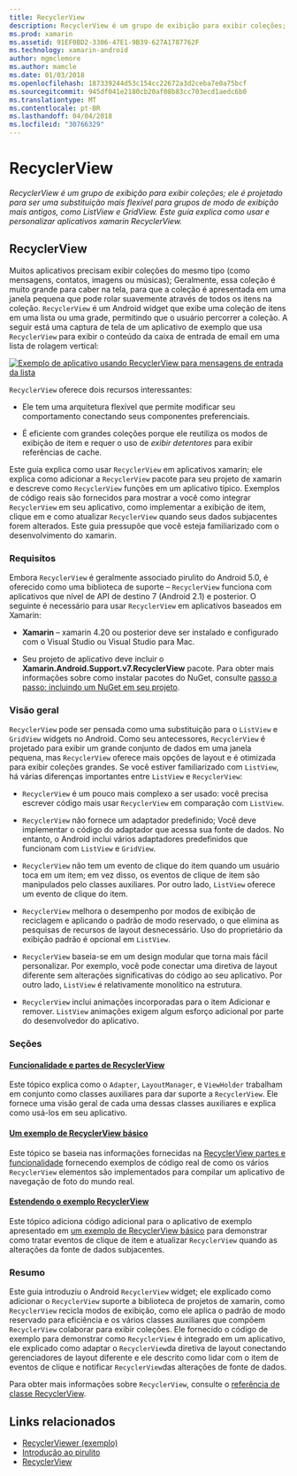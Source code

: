 ```yaml
---
title: RecyclerView
description: RecyclerView é um grupo de exibição para exibir coleções; ele é projetado para ser uma substituição mais flexível para grupos de modo de exibição mais antigos, como ListView e GridView.  Este guia explica como usar e personalizar aplicativos xamarin RecyclerView.
ms.prod: xamarin
ms.assetid: 91EF0BD2-3306-47E1-9B39-627A1787762F
ms.technology: xamarin-android
author: mgmclemore
ms.author: mamcle
ms.date: 01/03/2018
ms.openlocfilehash: 187339244d53c154cc22672a3d2ceba7e0a75bcf
ms.sourcegitcommit: 945df041e2180cb20af08b83cc703ecd1aedc6b0
ms.translationtype: MT
ms.contentlocale: pt-BR
ms.lasthandoff: 04/04/2018
ms.locfileid: "30766329"
---
```

# <a name="recyclerview"></a>RecyclerView

_RecyclerView é um grupo de exibição para exibir coleções; ele é projetado para ser uma substituição mais flexível para grupos de modo de exibição mais antigos, como ListView e GridView.  Este guia explica como usar e personalizar aplicativos xamarin RecyclerView._

## <a name="recyclerview"></a>RecyclerView

Muitos aplicativos precisam exibir coleções do mesmo tipo (como mensagens, contatos, imagens ou músicas); Geralmente, essa coleção é muito grande para caber na tela, para que a coleção é apresentada em uma janela pequena que pode rolar suavemente através de todos os itens na coleção.
`RecyclerView` é um Android widget que exibe uma coleção de itens em uma lista ou uma grade, permitindo que o usuário percorrer a coleção. A seguir está uma captura de tela de um aplicativo de exemplo que usa `RecyclerView` para exibir o conteúdo da caixa de entrada de email em uma lista de rolagem vertical:

[![Exemplo de aplicativo usando RecyclerView para mensagens de entrada da lista](images/01-recyclerview-example-sml.png)](images/01-recyclerview-example.png#lightbox)

`RecyclerView` oferece dois recursos interessantes:

-  Ele tem uma arquitetura flexível que permite modificar seu comportamento conectando seus componentes preferenciais.

-  É eficiente com grandes coleções porque ele reutiliza os modos de exibição de item e requer o uso de *exibir detentores* para exibir referências de cache.

Este guia explica como usar `RecyclerView` em aplicativos xamarin; ele explica como adicionar a `RecyclerView` pacote para seu projeto de xamarin e descreve como `RecyclerView` funções em um aplicativo típico. Exemplos de código reais são fornecidos para mostrar a você como integrar `RecyclerView` em seu aplicativo, como implementar a exibição de item, clique em e como atualizar `RecyclerView` quando seus dados subjacentes forem alterados. Este guia pressupõe que você esteja familiarizado com o desenvolvimento do xamarin.


### <a name="requirements"></a>Requisitos

Embora `RecyclerView` é geralmente associado pirulito do Android 5.0, é oferecido como uma biblioteca de suporte &ndash; `RecyclerView` funciona com aplicativos que nível de API de destino 7 (Android 2.1) e posterior. O seguinte é necessário para usar `RecyclerView` em aplicativos baseados em Xamarin:

-  **Xamarin** &ndash; xamarin 4.20 ou posterior deve ser instalado e configurado com o Visual Studio ou Visual Studio para Mac.

-  Seu projeto de aplicativo deve incluir o **Xamarin.Android.Support.v7.RecyclerView** pacote. Para obter mais informações sobre como instalar pacotes do NuGet, consulte [passo a passo: incluindo um NuGet em seu projeto](https://docs.microsoft.com/visualstudio/mac/nuget-walkthrough).


### <a name="overview"></a>Visão geral

`RecyclerView` pode ser pensada como uma substituição para o `ListView` e `GridView` widgets no Android. Como seu antecessores, `RecyclerView` é projetado para exibir um grande conjunto de dados em uma janela pequena, mas `RecyclerView` oferece mais opções de layout e é otimizada para exibir coleções grandes. Se você estiver familiarizado com `ListView`, há várias diferenças importantes entre `ListView` e `RecyclerView`:

-   `RecyclerView` é um pouco mais complexo a ser usado: você precisa escrever código mais usar `RecyclerView` em comparação com `ListView`.

-   `RecyclerView` não fornece um adaptador predefinido; Você deve implementar o código do adaptador que acessa sua fonte de dados. No entanto, o Android inclui vários adaptadores predefinidos que funcionam com `ListView` e `GridView`.

-   `RecyclerView` não tem um evento de clique do item quando um usuário toca em um item; em vez disso, os eventos de clique de item são manipulados pelo classes auxiliares. Por outro lado, `ListView` oferece um evento de clique do item.

-   `RecyclerView` melhora o desempenho por modos de exibição de reciclagem e aplicando o padrão de modo reservado, o que elimina as pesquisas de recursos de layout desnecessário. Uso do proprietário da exibição padrão é opcional em `ListView`.

-   `RecyclerView` baseia-se em um design modular que torna mais fácil personalizar. Por exemplo, você pode conectar uma diretiva de layout diferente sem alterações significativas do código ao seu aplicativo.
    Por outro lado, `ListView` é relativamente monolítico na estrutura.

-   `RecyclerView` inclui animações incorporadas para o item Adicionar e remover. `ListView` animações exigem algum esforço adicional por parte do desenvolvedor do aplicativo.


### <a name="sections"></a>Seções

#### <a name="recyclerview-parts-and-functionalityandroiduser-interfacelayoutsrecycler-viewparts-and-functionalitymd"></a>[Funcionalidade e partes de RecyclerView](~/android/user-interface/layouts/recycler-view/parts-and-functionality.md)

Este tópico explica como o `Adapter`, `LayoutManager`, e `ViewHolder` trabalham em conjunto como classes auxiliares para dar suporte a `RecyclerView`.
Ele fornece uma visão geral de cada uma dessas classes auxiliares e explica como usá-los em seu aplicativo.

#### <a name="a-basic-recyclerview-exampleandroiduser-interfacelayoutsrecycler-viewrecyclerview-examplemd"></a>[Um exemplo de RecyclerView básico](~/android/user-interface/layouts/recycler-view/recyclerview-example.md)

Este tópico se baseia nas informações fornecidas na [RecyclerView partes e funcionalidade](~/android/user-interface/layouts/recycler-view/parts-and-functionality.md) fornecendo exemplos de código real de como os vários `RecyclerView` elementos são implementados para compilar um aplicativo de navegação de foto do mundo real.

#### <a name="extending-the-recyclerview-exampleandroiduser-interfacelayoutsrecycler-viewextending-the-examplemd"></a>[Estendendo o exemplo RecyclerView](~/android/user-interface/layouts/recycler-view/extending-the-example.md)

Este tópico adiciona código adicional para o aplicativo de exemplo apresentado em [um exemplo de RecyclerView básico](~/android/user-interface/layouts/recycler-view/recyclerview-example.md) para demonstrar como tratar eventos de clique de item e atualizar `RecyclerView` quando as alterações da fonte de dados subjacentes.


### <a name="summary"></a>Resumo

Este guia introduziu o Android `RecyclerView` widget; ele explicado como adicionar o `RecyclerView` suporte a biblioteca de projetos de xamarin, como `RecyclerView` recicla modos de exibição, como ele aplica o padrão de modo reservado para eficiência e os vários classes auxiliares que compõem `RecyclerView` colaborar para exibir coleções. Ele fornecido o código de exemplo para demonstrar como `RecyclerView` é integrado em um aplicativo, ele explicado como adaptar o `RecyclerView`da diretiva de layout conectando gerenciadores de layout diferente e ele descrito como lidar com o item de eventos de clique e notificar `RecyclerView`das alterações de fonte de dados.

Para obter mais informações sobre `RecyclerView`, consulte o [referência de classe RecyclerView](https://developer.android.com/reference/android/support/v7/widget/RecyclerView.html).


## <a name="related-links"></a>Links relacionados

- [RecyclerViewer (exemplo)](https://developer.xamarin.com/samples/monodroid/android5.0/RecyclerViewer)
- [Introdução ao pirulito](~/android/platform/lollipop.md)
- [RecyclerView](https://developer.android.com/reference/android/support/v7/widget/RecyclerView.html)
